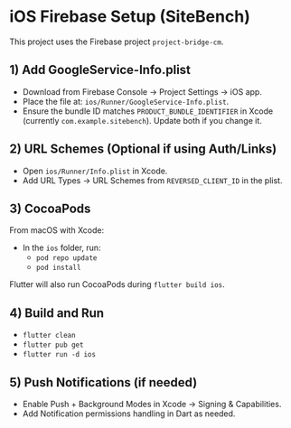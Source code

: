# iOS Firebase Setup (SiteBench)

This project uses the Firebase project `project-bridge-cm`.

## 1) Add GoogleService-Info.plist
- Download from Firebase Console → Project Settings → iOS app.
- Place the file at: `ios/Runner/GoogleService-Info.plist`.
- Ensure the bundle ID matches `PRODUCT_BUNDLE_IDENTIFIER` in Xcode (currently `com.example.sitebench`). Update both if you change it.

## 2) URL Schemes (Optional if using Auth/Links)
- Open `ios/Runner/Info.plist` in Xcode.
- Add URL Types → URL Schemes from `REVERSED_CLIENT_ID` in the plist.

## 3) CocoaPods
From macOS with Xcode:
- In the `ios` folder, run:
  - `pod repo update`
  - `pod install`

Flutter will also run CocoaPods during `flutter build ios`.

## 4) Build and Run
- `flutter clean`
- `flutter pub get`
- `flutter run -d ios`

## 5) Push Notifications (if needed)
- Enable Push + Background Modes in Xcode → Signing & Capabilities.
- Add Notification permissions handling in Dart as needed.
